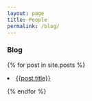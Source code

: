 ```yaml
---
layout: page
title: People
permalink: /blog/
---
```


### Blog

{% for post in site.posts %}
  <li><a href="{{ post.url }}">{{post.title}}</a></li>

{% endfor %}